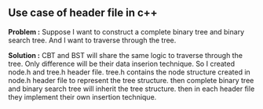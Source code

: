 ## Use case of header file in c++

**Problem :** Suppose I want to construct a complete binary tree and binary search tree. And I want to traverse through the tree.

**Solution :** CBT and BST will share the same logic to traverse through the tree. Only difference will be their data inserion technique. So I created node.h and tree.h header file. tree.h contains the node structure created in node.h header file to represent the tree structure. then complete binary tree and binary search tree will inherit the tree structure. then in each header file they implement their own insertion technique.
